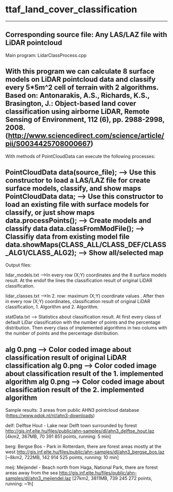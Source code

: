 # ttaf_land_cover_classification
-----------------------------------------------------------------------------------------------
Corresponding source file: Any LAS/LAZ file with LiDAR pointcloud
-----------------------------------------------------------------------------------------------
Main program: LidarClassProcess.cpp

With this program we can calculate 8 surface models on LiDAR pointcloud data and classify every 5*5m^2 cell of terrain with 2 algorithms.
Based on: Antonarakis, A.S., Richards, K.S., Brasington, J.: Object-based land cover classification using airborne LiDAR, Remote Sensing of Environment, 112 (6), pp. 2988-2998, 2008.
(http://www.sciencedirect.com/science/article/pii/S0034425708000667)
-----------------------------------------------------------------------------------------------
With methods of PointCloudData can execute the following processes:
 
PointCloudData data(source_file); 	--> Use this constructor to load a LAS/LAZ file for create surface models, classify, and show maps
PointCloudData data; 				--> Use this constructor to load an existing file with surface models for classify, or just show maps
data.processPoints(); 				--> Create models and classify data
data.classFromModFile(); 			--> Classifiy data from existing model file
data.showMaps(CLASS_ALL/CLASS_DEF/CLASS_ALG1/CLASS_ALG2); --> Show all/selected map
-----------------------------------------------------------------------------------------------
Output files:

lidar_models.txt -->In every row (X;Y) coordinates and the 8 surface models result.
					At the endof the lines the classification result of original LiDAR classification.
					
lidar_classes.txt -->In 2. row: maximum (X;Y) coordinate values .
					 After then in every row (X;Y) coordinates, classification result of original LiDAR classification, 1. Algorithm and 2. Algorithm.

statData.txt --> Statistics about classification result.
				 At first every class of default LiDar classification with the number of points and the percentage distribution.
				 Then every class of implemented algorithms in two colums with the number of points and the percentage distribution.
				 
alg 0.png --> Color coded image about classification result of original LiDAR classification
alg 0.png --> Color coded image about classification result of the 1. implemented algorithm
alg 0.png --> Color coded image about classification result of the 2. implemented algorithm
-----------------------------------------------------------------------------------------------
Sample results: 
3 areas from public AHN3 pointcloud database (https://www.pdok.nl/nl/ahn3-downloads)

delf: 
Delftse Hout - Lake near Delft town surrounded by forest
http://gis.inf.elte.hu/files/public/ahn-samples/dl/ahn3_delftse_hout.laz [4km2, 367MB, 70 391 851 points, running: 5 min]

berg: 
Bergse Bos - Park in Rotterdam, there are forest areas mostly at the west 
http://gis.inf.elte.hu/files/public/ahn-samples/dl/ahn3_bergse_bos.laz [~8km2, 722MB, 142 914 525 points, running: 10 min]

meij: 
Meijendel - Beach north from Haga, National Park, there are forest areas away from the sea
http://gis.inf.elte.hu/files/public/ahn-samples/dl/ahn3_meijendel.laz  [27km2, 3811MB, 739 245 272 points, running: ~1h]